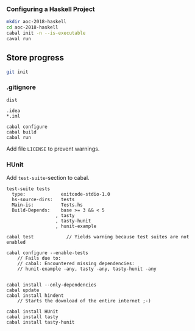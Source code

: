 ### Configuring a Haskell Project


```bash
mkdir aoc-2018-haskell
cd aoc-2018-haskell
cabal init -n --is-executable
caval run
```

## Store progress

```bash
git init
```

### .gitignore
```
dist

.idea
*.iml
```

```
cabal configure
cabal build
cabal run

```

Add file `LICENSE` to prevent warnings.



### HUnit

Add `test-suite`-section to cabal.

```
test-suite tests
  type:             exitcode-stdio-1.0
  hs-source-dirs:   tests
  Main-is:          Tests.hs
  Build-Depends:    base >= 3 && < 5
                  , tasty
                  , tasty-hunit
                  , hunit-example
```


```
cabal test            // Yields warning because test suites are not enabled

cabal configure --enable-tests
    // Fails due to:
    // cabal: Encountered missing dependencies:
    // hunit-example -any, tasty -any, tasty-hunit -any


cabal install --only-dependencies
cabal update
cabal install hindent
    // Starts the download of the entire internet ;-)

cabal install HUnit
cabal install tasty
cabal install tasty-hunit
    
```

